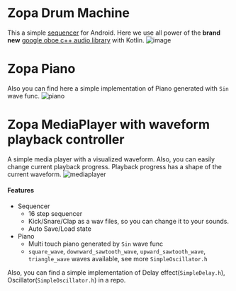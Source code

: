 # Zopa Drum Machine
This a simple [sequencer](https://en.wikipedia.org/wiki/Music_sequencer) for Android. Here we use all power of the **brand new** [google oboe c++ audio library](https://github.com/google/oboe) with Kotlin.
![image](https://i.imgur.com/6anttIk.png)

# Zopa Piano
Also you can find here a simple implementation of Piano generated with `Sin` wave func.
![piano](https://i.imgur.com/5PexIr4.png)

# Zopa MediaPlayer with waveform playback controller
A simple media player with a visualized waveform. Also, you can easily change current playback progress. Playback progress has a shape of the current waveform.
![mediaplayer](https://i.imgur.com/ccZwHod.png)

#### Features
- Sequencer
    - 16 step sequencer
    - Kick/Snare/Clap as a wav files, so you can change it to your sounds.
    - Auto Save/Load state
- Piano
    - Multi touch piano generated by `Sin` wave func
    - `square_wave`, `downward_sawtooth_wave`, `upward_sawtooth_wave`, `triangle_wave` waves available, see more `SimpleOscillator.h` 

Also, you can find a simple implementation of Delay effect(`SimpleDelay.h`), Oscillator(`SimpleOscillator.h`) in a repo.
